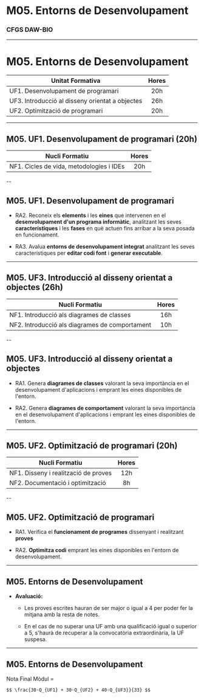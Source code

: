 <!-- .slide: class="intro" -->
# M05. Entorns de Desenvolupament 
### CFGS DAW-BIO

---

# M05. Entorns de Desenvolupament 

| Unitat Formativa | Hores |
| - |:-:|
| UF1. Desenvolupament de programari | 20h |
| UF3. Introducció al disseny orientat a objectes | 26h |
| UF2. Optimització de programari | 20h |

---

## M05. UF1. Desenvolupament de programari (20h)

| Nucli Formatiu | Hores |
| - |:-:|
| NF1. Cicles de vida, metodologies i IDEs | 20h |

--

## M05. UF1. Desenvolupament de programari

*   RA2. Reconeix els **elements** i les **eines** que intervenen en el **desenvolupament d'un programa informàtic**, analitzant les seves **característiques** i les **fases** en què actuen fins arribar a la seva posada en funcionament.

*   RA3. Avalua **entorns de desenvolupament integrat** analitzant les seves característiques per **editar codi font** i **generar executable**.

---

## M05. UF3. Introducció al disseny orientat a objectes (26h)
| Nucli Formatiu | Hores |
| - |:-:|
| NF1. Introducció als diagrames de classes | 16h |
| NF2. Introducció als diagrames de comportament | 10h |

--

## M05. UF3. Introducció al disseny orientat a objectes

*   RA1. Genera **diagrames de classes** valorant la seva importància en el desenvolupament d'aplicacions i emprant les eines disponibles de l'entorn.

*   RA2. Genera **diagrames de comportament** valorant la seva importància en el desenvolupament d'aplicacions i emprant les eines disponibles de l'entorn.

---

## M05. UF2. Optimització de programari (20h)

| Nucli Formatiu | Hores |
| - |:-:|
| NF1. Disseny i realització de proves | 12h |
| NF2. Documentació i optimització | 8h |


--

## M05. UF2. Optimització de programari

*   RA1. Verifica el **funcionament de programes** dissenyant i realitzant **proves**

*   RA2. **Optimitza codi** emprant les eines disponibles en l'entorn de desenvolupament.

---

## M05. Entorns de Desenvolupament

*   **Avaluació:**

    *   Les proves escrites hauran de ser major o igual a 4 per poder fer la mitjana amb la resta de notes.

    *   En el cas de no superar una UF amb una qualificació igual o superior a 5, s'haurà de recuperar a la convocatòria extraordinària, la UF suspesa.

---

## M05. Entorns de Desenvolupament

Nota Final Mòdul =

`$$ \frac{30·Q_{UF1} + 30·Q_{UF2} + 40·Q_{UF3}}{33} $$`
